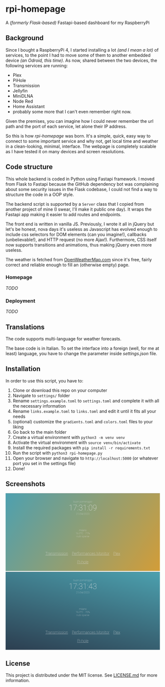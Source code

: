 # rpi-homepage

A *(formerly Flask-based)* Fastapi-based dashboard for my RaspberryPi

## Background

Since I bought a RaspberryPi 4, I started installing a lot *(and I mean a lot)* of services, to the point I had to move some of them to another embedded device *(an Odroid, this time)*.
As now, shared between the two devices, the following services are running:

- Plex
- PiHole
- Transmission
- Jellyfin
- MiniDLNA
- Node Red
- Home Assistant
- probably some more that I can't even remember right now.

Given the premises, you can imagine how I could never remember the url path and the port of each service, let alone their IP address.

So this is how *rpi-homepage* was born. It's a simple, quick, easy way to connect to some important service and why not, get local time and weather in a clean-looking, minimal, interface.
The webpage is completely scalable as I have tested it on many devices and screen resolutions.

## Code structure

This whole backend is coded in Python using Fastapi framework.
I moved from Flask to Fastapi because the GitHub dependency bot was complaining about some security issues in the Flask codebase, I could not find a way to structure the code in a OOP style.

The backend script is supported by a `Server` class that I copied from another project of mine (I swear, I'll make it public one day).
It wraps the Fastapi app making it easier to add routes and endpoints.

The front end is written in vanilla JS.
Previously, I wrote it all in jQuery but let's be honest, nova days it's useless as Javascript has evolved enough to include css selectors for DOM elements (can you imagine!), callbacks (unbelievable!), and HTTP request (no more Ajax!).
Furthermore, CSS itself now supports transitions and animations, thus making jQuery even more useless.

The weather is fetched from [OpenWeatherMap.com](https://openweathermap.org/) since it's free, fairly correct and reliable enough to fill an (otherwise empty) page.

### Homepage

*TODO*

### Deployment

*TODO*

## Translations

The code supports multi-language for weather forecasts.

The base code is in Italian. To set the interface into a foreign (well, for me at least) language, you have to change the parameter inside *settings.json* file.

## Installation

In order to use this script, you have to:

1. Clone or download this repo on your computer
1. Navigate to `settings/` folder
1. Rename `settings.example.toml` to `settings.toml` and complete it with all the necessary information
1. Rename `links.example.toml` to `links.toml` and edit it until it fits all your needs
1. (optional) customize the `gradients.toml` and `colors.toml` files to your liking
1. Go back to the main folder
1. Create a virtual environment with `python3 -m venv venv`
1. Activate the virtual environment with `source venv/bin/activate`
1. Install the required packages with `pip install -r requirements.txt`
1. Run the script with `python3 rpi-homepage.py`
1. Open your browser and navigate to `http://localhost:5000` (or whatever port you set in the settings file)
1. Done!

## Screenshots

![screenshot-1](screenshots/screenshot_1.png)
![screenshot-2](screenshots/screenshot_2.png)

## License

This project is distributed under the MIT license. See [LICENSE.md](LICENSE.md) for more information.

